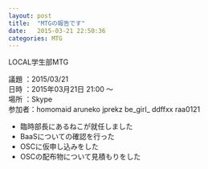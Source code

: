 ```yaml
---
layout: post
title:  "MTGの報告です"
date:   2015-03-21 22:50:36
categories: MTG
---
```


LOCAL学生部MTG

議題  ：2015/03/21  
日時  ：2015年03月21日  21:00 ～  
場所  ：Skype  
参加者：homomaid  aruneko  jprekz  be_girl_  ddffxx  raa0121  

- 臨時部長にあるねこが就任しました
- BaaSについての確認を行った
- OSCに仮申し込みをした
- OSCの配布物について見積もりをした
